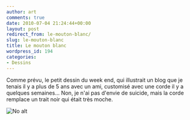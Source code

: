```yaml
---
author: art
comments: true
date: 2010-07-04 21:24:44+00:00
layout: post
redirect_from: le-mouton-blanc/
slug: le-mouton-blanc
title: Le mouton blanc
wordpress_id: 194
categories:
- Dessins
---
```


Comme prévu, le petit dessin du week end, qui illustrait un blog que je tenais il y a plus de 5 ans avec un ami, customisé avec une corde il y a quelques semaines... Non, je n'ai pas d'envie de suicide, mais la corde remplace un trait noir qui était très moche.


<img alt="No alt" data-src="https://static.irz.fr/2010/07/mouton-blanc.png" src="https://static.irz.fr/thumb.php?size=<100&crop=0&src=https://static.irz.fr/2010/07/mouton-blanc.png" />
